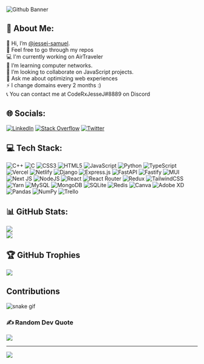 ![Github Banner](https://user-images.githubusercontent.com/72020411/194852010-a3d3d135-c5df-49d5-8653-4c17ca0eb907.png)

## 💫 About Me:
👋 Hi, I’m [@jessej-samuel](https://github.com/jessej-samuel).<br>👀 Feel free to go through my repos<br>💻 I'm currently working on AirTraveler<br>🌱 I’m learning computer networks.<br>💞️ I’m looking to collaborate on JavaScript projects.<br>💬 Ask me about optimizing web experiences<br>⚡ I change domains every 2 months :)<br>📞 You can contact me at CodeRxJesseJ#8889 on Discord


## 🌐 Socials:
<!-- [![Discord](https://img.shields.io/badge/Discord-%237289DA.svg?logo=discord&logoColor=white)](htttps://discord.gg/CodeRxJesseJ#8889) --> 

[![LinkedIn](https://img.shields.io/badge/LinkedIn-%230077B5.svg?logo=linkedin&logoColor=white)](https://linkedin.com/in/jessej-samuel-789b711b7) [![Stack Overflow](https://img.shields.io/badge/-Stackoverflow-FE7A16?logo=stack-overflow&logoColor=white)](https://stackoverflow.com/users/15019389) [![Twitter](https://img.shields.io/badge/Twitter-%231DA1F2.svg?logo=Twitter&logoColor=white)](https://twitter.com/CodeRxJesseJ) 

## 💻 Tech Stack:
![C++](https://img.shields.io/badge/c++-%2300599C.svg?style=for-the-badge&logo=c%2B%2B&logoColor=white) ![C](https://img.shields.io/badge/c-%2300599C.svg?style=for-the-badge&logo=c&logoColor=white) ![CSS3](https://img.shields.io/badge/css3-%231572B6.svg?style=for-the-badge&logo=css3&logoColor=white) ![HTML5](https://img.shields.io/badge/html5-%23E34F26.svg?style=for-the-badge&logo=html5&logoColor=white) ![JavaScript](https://img.shields.io/badge/javascript-%23323330.svg?style=for-the-badge&logo=javascript&logoColor=%23F7DF1E) ![Python](https://img.shields.io/badge/python-3670A0?style=for-the-badge&logo=python&logoColor=ffdd54) ![TypeScript](https://img.shields.io/badge/typescript-%23007ACC.svg?style=for-the-badge&logo=typescript&logoColor=white) ![Vercel](https://img.shields.io/badge/vercel-%23000000.svg?style=for-the-badge&logo=vercel&logoColor=white) ![Netlify](https://img.shields.io/badge/netlify-%23000000.svg?style=for-the-badge&logo=netlify&logoColor=#00C7B7) ![Django](https://img.shields.io/badge/django-%23092E20.svg?style=for-the-badge&logo=django&logoColor=white) ![Express.js](https://img.shields.io/badge/express.js-%23404d59.svg?style=for-the-badge&logo=express&logoColor=%2361DAFB) ![FastAPI](https://img.shields.io/badge/FastAPI-005571?style=for-the-badge&logo=fastapi) ![Fastify](https://img.shields.io/badge/fastify-%23000000.svg?style=for-the-badge&logo=fastify&logoColor=white) ![MUI](https://img.shields.io/badge/MUI-%230081CB.svg?style=for-the-badge&logo=material-ui&logoColor=white) ![Next JS](https://img.shields.io/badge/Next-black?style=for-the-badge&logo=next.js&logoColor=white) ![NodeJS](https://img.shields.io/badge/node.js-6DA55F?style=for-the-badge&logo=node.js&logoColor=white) ![React](https://img.shields.io/badge/react-%2320232a.svg?style=for-the-badge&logo=react&logoColor=%2361DAFB) ![React Router](https://img.shields.io/badge/React_Router-CA4245?style=for-the-badge&logo=react-router&logoColor=white) ![Redux](https://img.shields.io/badge/redux-%23593d88.svg?style=for-the-badge&logo=redux&logoColor=white) ![TailwindCSS](https://img.shields.io/badge/tailwindcss-%2338B2AC.svg?style=for-the-badge&logo=tailwind-css&logoColor=white) ![Yarn](https://img.shields.io/badge/yarn-%232C8EBB.svg?style=for-the-badge&logo=yarn&logoColor=white) ![MySQL](https://img.shields.io/badge/mysql-%2300f.svg?style=for-the-badge&logo=mysql&logoColor=white) ![MongoDB](https://img.shields.io/badge/MongoDB-%234ea94b.svg?style=for-the-badge&logo=mongodb&logoColor=white) ![SQLite](https://img.shields.io/badge/sqlite-%2307405e.svg?style=for-the-badge&logo=sqlite&logoColor=white) ![Redis](https://img.shields.io/badge/redis-%23DD0031.svg?style=for-the-badge&logo=redis&logoColor=white) ![Canva](https://img.shields.io/badge/Canva-%2300C4CC.svg?style=for-the-badge&logo=Canva&logoColor=white) ![Adobe XD](https://img.shields.io/badge/Adobe%20XD-470137?style=for-the-badge&logo=Adobe%20XD&logoColor=#FF61F6) ![Pandas](https://img.shields.io/badge/pandas-%23150458.svg?style=for-the-badge&logo=pandas&logoColor=white) ![NumPy](https://img.shields.io/badge/numpy-%23013243.svg?style=for-the-badge&logo=numpy&logoColor=white) ![Trello](https://img.shields.io/badge/Trello-%23026AA7.svg?style=for-the-badge&logo=Trello&logoColor=white)
## 📊 GitHub Stats:
![](https://github-readme-stats.vercel.app/api?username=jessej-samuel&theme=monokai&hide_border=true&include_all_commits=true&count_private=true)<br />
![](https://github-readme-streak-stats.herokuapp.com/?user=jessej-samuel&theme=monokai&hide_border=true)<br/>

## 🏆 GitHub Trophies
![](https://github-profile-trophy.vercel.app/?username=jessej-samuel&theme=monokai&no-frame=true&no-bg=true&margin-w=4)

## Contributions
![snake gif](https://github.com/jessej-samuel/jessej-samuel/blob/output/github-contribution-grid-snake.gif)

### ✍️ Random Dev Quote
![](https://quotes-github-readme.vercel.app/api?type=horizontal&theme=tokyonight)

---
[![](https://visitcount.itsvg.in/api?id=jessej-samuel&icon=3&color=6)](https://visitcount.itsvg.in)
